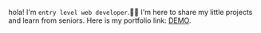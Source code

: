 hola! I'm `entry level web developer`.:technologist: 
I'm here to share my little projects and learn from seniors.
Here is my portfolio link: [DEMO](https://htetzarni.netlify.app).




